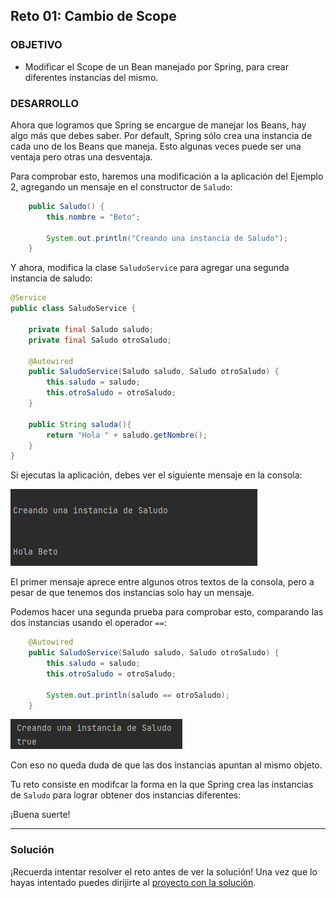 ## Reto 01: Cambio de Scope

### OBJETIVO

- Modificar el Scope de un Bean manejado por Spring, para crear diferentes instancias del mismo.

### DESARROLLO

Ahora que logramos que Spring se encargue de manejar los Beans, hay algo más que debes saber. Por default, Spring sólo crea una instancia de cada uno de los Beans que maneja. Esto algunas veces puede ser una ventaja pero otras una desventaja. 

Para comprobar esto, haremos una modificación a la aplicación del Ejemplo 2, agregando un mensaje en el constructor de `Saludo`:

```java
    public Saludo() {
        this.nombre = "Beto";

        System.out.println("Creando una instancia de Saludo");
    }
```

Y ahora, modifica la clase `SaludoService` para agregar una segunda instancia de saludo:

```java
@Service
public class SaludoService {

    private final Saludo saludo;
    private final Saludo otroSaludo;

    @Autowired
    public SaludoService(Saludo saludo, Saludo otroSaludo) {
        this.saludo = saludo;
        this.otroSaludo = otroSaludo;
    }

    public String saluda(){
        return "Hola " + saludo.getNombre();
    }
}
```

Si ejecutas la aplicación, debes ver el siguiente mensaje en la consola:


![imagen](img/img_01.png)

El primer mensaje aprece entre algunos otros textos de la consola, pero a pesar de que tenemos dos instancias solo hay un mensaje. 

Podemos hacer una segunda prueba para comprobar esto, comparando las dos instancias usando el operador `==`:

```java
    @Autowired
    public SaludoService(Saludo saludo, Saludo otroSaludo) {
        this.saludo = saludo;
        this.otroSaludo = otroSaludo;

        System.out.println(saludo == otroSaludo);
    }
```

![imagen](img/img_02.png)

Con eso no queda duda de que las dos instancias apuntan al mismo objeto. 

Tu reto consiste en modifcar la forma en la que Spring crea las instancias de `Saludo` para lograr obtener dos instancias diferentes:

¡Buena suerte!


---

### Solución

¡Recuerda intentar resolver el reto antes de ver la solución! Una vez que lo hayas intentado puedes dirijirte al [proyecto con la solución](./solucion).